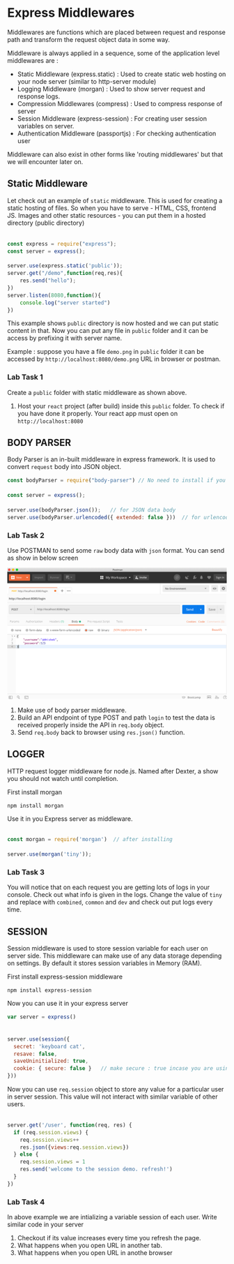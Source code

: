 
# Express Middlewares

Middlewares are functions which are placed between request and response path and transform the request object data in some way.

Middleware is always applied in a sequence, some of the application level middlewares are :

- Static Middleware (express.static) : Used to create static web hosting on your node server (similar to http-server module)
- Logging Middleware (morgan) : Used to show server request and response logs.
- Compression Middlewares (compress) : Used to compress response of server
- Session Middleware (express-session) : For creating user session variables on server.
- Authentication Middleware (passportjs) : For checking authentication user

Middleware can also exist in other forms like 'routing middlewares' but that we will encounter later on.

## Static Middleware

Let check out an example of `static` middleware. This is used for creating a static hosting of files. So when you have to serve - HTML, CSS, frontend JS. Images and other static resources - you can put them in a hosted directory (public directory)

```javascript

const express = require("express");
const server = express();

server.use(express.static('public'));
server.get("/demo",function(req,res){
    res.send("hello");
})
server.listen(8080,function(){
    console.log("server started")
})

```

This example shows `public` directory is now hosted and we can put static content in that. Now you can put any file in `public` folder and it can be access by  prefixing it with server name.

Example : suppose you have a file `demo.png` in `public` folder it can be accessed by `http://localhost:8080/demo.png` URL in browser or postman.


### Lab Task 1

Create a `public` folder with static middleware as shown above.

1. Host your `react` project (after build) inside this `public` folder. To check if you have done it properly. Your react app must open on `http://localhost:8080` 



## BODY PARSER

Body Parser is an in-built middleware in express framework. It is used to convert `request` body into JSON object.


```js 
const bodyParser = require("body-parser") // No need to install if you have installed express

const server = express();

server.use(bodyParser.json());   // for JSON data body
server.use(bodyParser.urlencoded({ extended: false }))  // for urlencoded data body

```

### Lab Task 2

Use POSTMAN to send some `raw` body data with `json` format. You can send as show in below screen

![POSTMAN body data](./images/1.png)

1. Make use of body parser middleware. 
2. Build an API endpoint of type POST and path `login` to test the data is received properly inside the API in `req.body` object.
3. Send `req.body` back to browser using `res.json()` function.


## LOGGER

HTTP request logger middleware for node.js. Named after Dexter, a show you should not watch until completion.

First install morgan

```shell
npm install morgan
```

Use it in you Express server as middleware.

```js

const morgan = require('morgan')  // after installing

server.use(morgan('tiny'));
```

### Lab Task 3

You will notice that on each request you are getting lots of logs in your console. Check out what info is given in the logs. Change the value of `tiny` and replace with  `combined`, `common` and `dev` and check out put logs every time.


## SESSION

Session middleware is used to store session variable for each user on server side. This middleware can make use of any data storage depending on settings. By default it stores session variables in Memory (RAM).

First install express-session middleware

```shell
npm install express-session
```

Now you can use it in your express server

```js
var server = express()


server.use(session({
  secret: 'keyboard cat',
  resave: false,
  saveUninitialized: true,
  cookie: { secure: false }   // make secure : true incase you are using HTTPS
}))

```

Now you can use `req.session` object to store any value for a particular user in server session. This value will not interact with similar variable of other users.

```js

server.get('/user', function(req, res) {
  if (req.session.views) {
    req.session.views++
    res.json({views:req.session.views})
  } else {
    req.session.views = 1
    res.send('welcome to the session demo. refresh!')
  }
})

```


### Lab Task 4

In above example we are intializing a variable session of each user. Write similar code in your server

1. Checkout if its value increases every time you refresh the page. 
2. What happens when you open URL in another tab.
3. What happens when you open URL in anothe browser